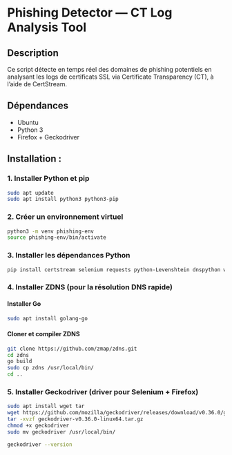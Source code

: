 # Phishing Detector — CT Log Analysis Tool

## Description

Ce script détecte en temps réel des domaines de phishing potentiels en analysant les logs de certificats SSL via Certificate Transparency (CT), à l’aide de CertStream.

## Dépendances

- Ubuntu
- Python 3
- Firefox + Geckodriver

## Installation :

### 1. Installer Python et pip
```bash
sudo apt update
sudo apt install python3 python3-pip
```

### 2. Créer un environnement virtuel
```bash
python3 -m venv phishing-env
source phishing-env/bin/activate
```

### 3. Installer les dépendances Python
```bash
pip install certstream selenium requests python-Levenshtein dnspython whois
```

### 4. Installer ZDNS (pour la résolution DNS rapide)

#### Installer Go
```bash
sudo apt install golang-go
```

#### Cloner et compiler ZDNS
```bash
git clone https://github.com/zmap/zdns.git
cd zdns
go build
sudo cp zdns /usr/local/bin/
cd ..
```

### 5. Installer Geckodriver (driver pour Selenium + Firefox)
```bash
sudo apt install wget tar
wget https://github.com/mozilla/geckodriver/releases/download/v0.36.0/geckodriver-v0.36.0-linux64.tar.gz
tar -xvzf geckodriver-v0.36.0-linux64.tar.gz 
chmod +x geckodriver
sudo mv geckodriver /usr/local/bin/

geckodriver --version
```